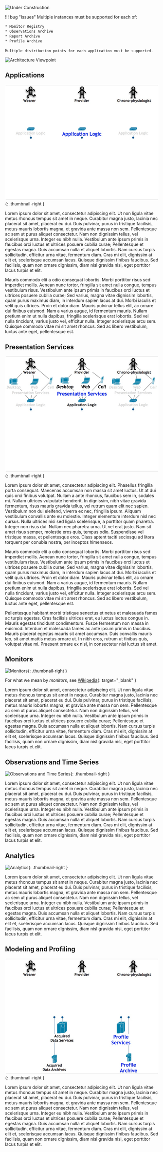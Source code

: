 
![Under Construction][def]

[def]: ../../images/underconstruction.svg

!!! bug "Issues"
    Multiple instances must be supported for each of:

    * Monitor Registry
    * Observations Archive
    * Report Archive
    * Profile Archive

    Multiple distribution points for each application must be supported.

![Architecture Viewpoint](../images/conceptual-architecture.png)

## Applications

![Applications](../images/applications.png){: .thumbnail-right }

Lorem ipsum dolor sit amet, consectetur adipiscing elit. Ut non ligula vitae metus rhoncus tempus sit amet in neque. Curabitur magna justo, lacinia nec placerat sit amet, placerat eu dui. Duis pulvinar, purus in tristique facilisis, metus mauris lobortis magna, et gravida ante massa non sem. Pellentesque ac sem ut purus aliquet consectetur. Nam non dignissim tellus, vel scelerisque urna. Integer eu nibh nulla. Vestibulum ante ipsum primis in faucibus orci luctus et ultrices posuere cubilia curae; Pellentesque et egestas magna. Duis accumsan nulla et aliquet lobortis. Nam cursus turpis sollicitudin, efficitur urna vitae, fermentum diam. Cras mi elit, dignissim at elit et, scelerisque accumsan lacus. Quisque dignissim finibus faucibus. Sed facilisis, quam non ornare dignissim, diam nisl gravida nisi, eget porttitor lacus turpis et elit.

Mauris commodo elit a odio consequat lobortis. Morbi porttitor risus sed imperdiet mollis. Aenean nunc tortor, fringilla sit amet nulla congue, tempus vestibulum risus. Vestibulum ante ipsum primis in faucibus orci luctus et ultrices posuere cubilia curae; Sed varius, magna vitae dignissim lobortis, quam purus maximus diam, in interdum sapien lacus at dui. Morbi iaculis et velit quis ultrices. Proin et dolor diam. Mauris pulvinar tellus elit, ac ornare dui finibus euismod. Nam a varius augue, id fermentum mauris. Nullam pretium enim ut nulla dapibus, fringilla scelerisque erat lobortis. Sed vel nulla tincidunt, varius justo vel, efficitur nulla. Integer scelerisque arcu sem. Quisque commodo vitae mi sit amet rhoncus. Sed ac libero vestibulum, luctus ante eget, pellentesque est.

## Presentation Services

![Presentation Services](../images/presentation-services.png){: .thumbnail-right }

Lorem ipsum dolor sit amet, consectetur adipiscing elit. Phasellus fringilla porta consequat. Maecenas accumsan non massa sit amet luctus. Ut at dui quis orci finibus volutpat. Nullam a ante rhoncus, faucibus sem in, sodales mi. Nullam ultrices vulputate hendrerit. In dignissim, nibh vitae gravida fermentum, risus mauris gravida tellus, vel rutrum quam elit nec sapien. Vestibulum non dui eleifend, viverra ex nec, fringilla ipsum. Aliquam vestibulum convallis ante eu molestie. Integer elementum interdum nisl nec cursus. Nulla ultrices nisi sed ligula scelerisque, a porttitor quam pharetra. Integer non risus dui. Nullam nec pharetra urna. Ut vel erat justo. Nam sit amet risus semper, molestie eros quis, tempus odio. Suspendisse vel tristique massa, et pellentesque eros. Class aptent taciti sociosqu ad litora torquent per conubia nostra, per inceptos himenaeos.

Mauris commodo elit a odio consequat lobortis. Morbi porttitor risus sed imperdiet mollis. Aenean nunc tortor, fringilla sit amet nulla congue, tempus vestibulum risus. Vestibulum ante ipsum primis in faucibus orci luctus et ultrices posuere cubilia curae; Sed varius, magna vitae dignissim lobortis, quam purus maximus diam, in interdum sapien lacus at dui. Morbi iaculis et velit quis ultrices. Proin et dolor diam. Mauris pulvinar tellus elit, ac ornare dui finibus euismod. Nam a varius augue, id fermentum mauris. Nullam pretium enim ut nulla dapibus, fringilla scelerisque erat lobortis. Sed vel nulla tincidunt, varius justo vel, efficitur nulla. Integer scelerisque arcu sem. Quisque commodo vitae mi sit amet rhoncus. Sed ac libero vestibulum, luctus ante eget, pellentesque est.

Pellentesque habitant morbi tristique senectus et netus et malesuada fames ac turpis egestas. Cras facilisis ultrices erat, eu luctus lectus congue in. Mauris egestas tincidunt condimentum. Fusce fermentum non massa in euismod. Interdum et malesuada fames ac ante ipsum primis in faucibus. Mauris placerat egestas mauris sit amet accumsan. Duis convallis mauris leo, sit amet mattis metus ornare ut. In nibh eros, rutrum ut finibus quis, volutpat vitae mi. Praesent ornare ex nisl, in consectetur nisi luctus sit amet.

## Monitors

![Monitors](../images/monitors.png){: .thumbnail-right }

For what we mean by _monitors_, see [Wikipedia](https://en.wikipedia.org/wiki/Monitoring_(medicine)#Medical_monitor){: target="_blank" }

Lorem ipsum dolor sit amet, consectetur adipiscing elit. Ut non ligula vitae metus rhoncus tempus sit amet in neque. Curabitur magna justo, lacinia nec placerat sit amet, placerat eu dui. Duis pulvinar, purus in tristique facilisis, metus mauris lobortis magna, et gravida ante massa non sem. Pellentesque ac sem ut purus aliquet consectetur. Nam non dignissim tellus, vel scelerisque urna. Integer eu nibh nulla. Vestibulum ante ipsum primis in faucibus orci luctus et ultrices posuere cubilia curae; Pellentesque et egestas magna. Duis accumsan nulla et aliquet lobortis. Nam cursus turpis sollicitudin, efficitur urna vitae, fermentum diam. Cras mi elit, dignissim at elit et, scelerisque accumsan lacus. Quisque dignissim finibus faucibus. Sed facilisis, quam non ornare dignissim, diam nisl gravida nisi, eget porttitor lacus turpis et elit.

## Observations and Time Series

![Observations and Time Series](../images/observations.png){: .thumbnail-right }

Lorem ipsum dolor sit amet, consectetur adipiscing elit. Ut non ligula vitae metus rhoncus tempus sit amet in neque. Curabitur magna justo, lacinia nec placerat sit amet, placerat eu dui. Duis pulvinar, purus in tristique facilisis, metus mauris lobortis magna, et gravida ante massa non sem. Pellentesque ac sem ut purus aliquet consectetur. Nam non dignissim tellus, vel scelerisque urna. Integer eu nibh nulla. Vestibulum ante ipsum primis in faucibus orci luctus et ultrices posuere cubilia curae; Pellentesque et egestas magna. Duis accumsan nulla et aliquet lobortis. Nam cursus turpis sollicitudin, efficitur urna vitae, fermentum diam. Cras mi elit, dignissim at elit et, scelerisque accumsan lacus. Quisque dignissim finibus faucibus. Sed facilisis, quam non ornare dignissim, diam nisl gravida nisi, eget porttitor lacus turpis et elit.

## Analytics

![Analytics](../images/analytics.png){: .thumbnail-right }

Lorem ipsum dolor sit amet, consectetur adipiscing elit. Ut non ligula vitae metus rhoncus tempus sit amet in neque. Curabitur magna justo, lacinia nec placerat sit amet, placerat eu dui. Duis pulvinar, purus in tristique facilisis, metus mauris lobortis magna, et gravida ante massa non sem. Pellentesque ac sem ut purus aliquet consectetur. Nam non dignissim tellus, vel scelerisque urna. Integer eu nibh nulla. Vestibulum ante ipsum primis in faucibus orci luctus et ultrices posuere cubilia curae; Pellentesque et egestas magna. Duis accumsan nulla et aliquet lobortis. Nam cursus turpis sollicitudin, efficitur urna vitae, fermentum diam. Cras mi elit, dignissim at elit et, scelerisque accumsan lacus. Quisque dignissim finibus faucibus. Sed facilisis, quam non ornare dignissim, diam nisl gravida nisi, eget porttitor lacus turpis et elit.

## Modeling and Profiling

![Modeling &amp; Profiling](../images/modeling-and-profiling.png){: .thumbnail-right }

Lorem ipsum dolor sit amet, consectetur adipiscing elit. Ut non ligula vitae metus rhoncus tempus sit amet in neque. Curabitur magna justo, lacinia nec placerat sit amet, placerat eu dui. Duis pulvinar, purus in tristique facilisis, metus mauris lobortis magna, et gravida ante massa non sem. Pellentesque ac sem ut purus aliquet consectetur. Nam non dignissim tellus, vel scelerisque urna. Integer eu nibh nulla. Vestibulum ante ipsum primis in faucibus orci luctus et ultrices posuere cubilia curae; Pellentesque et egestas magna. Duis accumsan nulla et aliquet lobortis. Nam cursus turpis sollicitudin, efficitur urna vitae, fermentum diam. Cras mi elit, dignissim at elit et, scelerisque accumsan lacus. Quisque dignissim finibus faucibus. Sed facilisis, quam non ornare dignissim, diam nisl gravida nisi, eget porttitor lacus turpis et elit.
